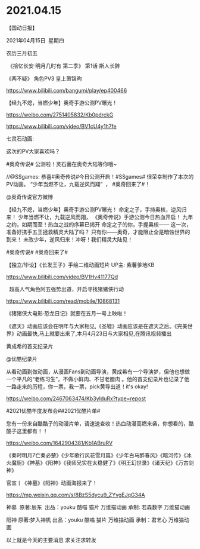 ﻿#  2021.04.15



【国动日报】


2021年04月15日  星期四


农历三月初五


 《拾忆长安·明月几时有 第二季》 第1话 斯人长辞







《两不疑》 角色PV3 皇上萧锦昀


https://www.bilibili.com/bangumi/play/ep400466




【经九不熄，当燃少年】奥奇手游公测PV曝光！

https://weibo.com/2751405832/Kb0pdrckG

https://www.bilibili.com/video/BV1cU4y1h7fe





七灵石动画:  


这次的PV大家喜欢吗？

#奥奇传说# 公测啦！灵石菌在奥奇大陆等你哦~

//@SSgames: 恭喜#奥奇传说#今日公测开启！#SSgames# 很荣幸制作了本次的PV动画。 “少年当燃不让，九载逆风而翔”  ， #奥奇回来了#！

@奥奇传说官方微博                            

【经九不熄，当燃少年】奥奇手游公测PV曝光！
命定之子，手持奥核，逆风归来！
少年当燃不让，九载逆风而翔， 《奥奇传说》手游公测今日热血开启！
九年之约，如期而至！热血之战的序幕已揭开
命定之子的你，手握奥核——
这一次，准备好携手五王拯救精灵大陆了吗？
只有你——奥奇，才能阻止全是暗蚀世界的到来！
未改少年，逆风归来！冲呀！我们精灵大陆见！


#奥奇传说# #奥奇回来了#




【独立/毕设】《长发王子》手绘二维动画短片 UP主: 紫薯爹地KB




https://www.bilibili.com/video/BV1Hv41177Qd

 
超高人气角色阿五强势出道，开启寻找猪猪侠行动

https://www.bilibili.com/read/mobile/10868131

《猪猪侠大电影·恐龙日记》就要在五月一号上映啦！


《遮天》动画应该会在明年与大家相见,《圣墟》动画应该是在遮天之后。《完美世界》动画最快,马上就要出来了,本月4月23日与大家相见,在腾讯视频播出




黄成希的首支纪录片

@优酷纪录片                            

从看动画到做动画，从漫画Fans到动画导演，黄成希有一个导演梦，但他也想做一个平凡的“老练习生”，不做小鲜肉、不甘老腊肉 。他的首支纪录片也记录了他一路走来的历程，你一票，我一票，pick黄导出道！it's okay!

https://weibo.com/2467063474/Kb3yIduRx?type=repost

#2021优酷年度发布会##2021优酷片单#


您有一份来自酷酷子的动漫片单，请速速查收！热血动漫高燃来袭，你想看的，酷酷子这里都有！！

https://weibo.com/1642904381/Kb1ABruRV

《秦时明月7亡秦必楚》《少年歌行风花雪月篇》《少年白马醉春风》《暗河传》《冰火魔厨》《神墓》《阳神》《我师兄实在太稳健了》《明王幻世录》《诸天纪》《万古剑神》




官宣丨《神墓》《阳神》动画海报来了！

https://mp.weixin.qq.com/s/8BzS5dycu9_ZYvgEJqG34A

神墓  原著:辰东  出品：youku 酷喵 猫片 万维描动画 承制: 若森数字 万维猫动画


阳神 原著:梦入神机 出品：youku 酷喵 猫片 万维描动画 承制：君艺心 万维猫动画







以上就是今天的主要消息
求关注求转发




















